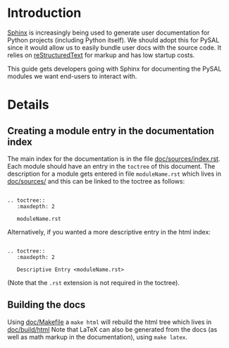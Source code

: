 # Introduction #

[Sphinx](http://sphinx.pocoo.org/index.html) is increasingly being used to generate user documentation for Python projects (including Python itself). We should adopt this for PySAL since it would allow us to easily bundle user docs with the source code.
It relies on [reStructuredText](http://docutils.sf.net/rst.html) for markup and has low startup costs.

This guide gets developers going with Sphinx for documenting the PySAL modules we want end-users to interact with.


# Details #

## Creating a module entry in the documentation index ##

The main index for the documentation is in the file [doc/sources/index.rst](http://code.google.com/p/pysal/source/browse/trunk/doc/source/index.rst).
Each module should have an entry in the `toctree` of this document. The description for a module
gets entered in file `moduleName.rst` which lives in [doc/sources/](http://code.google.com/p/pysal/source/browse/trunk/doc/source) and this can be linked to the toctree as
follows:

```

.. toctree::
   :maxdepth: 2

   moduleName.rst

```

Alternatively, if you wanted a more descriptive entry in the html index:

```

.. toctree::
   :maxdepth: 2

   Descriptive Entry <moduleName.rst>

```

(Note that the `.rst` extension is not required in the toctree).

## Building the docs ##

Using [doc/Makefile](http://code.google.com/p/pysal/source/browse/trunk/doc/Makefile) a `make html` will rebuild the html tree which lives in [doc/build/html](http://code.google.com/p/pysal/source/browse/trunk/doc/build/html) Note that LaTeX can also be generated from the docs (as well as math markup in the documentation), using `make latex`.